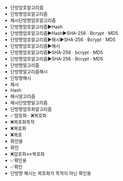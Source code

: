 - 단방암호알고리즘
- 단방향암호알고리즘
- 해시단방향암호알고리즘
- 단방향암호알고리즘▶️Hash
- 단방향암호알고리즘▶️Hash▶️SHA-256ㆍBcryptㆍMD5
- 단방향암호알고리즘▶️해시▶️SHA-256ㆍBcryptㆍMD5
- 단방향암호알고리즘▶️해시
- 단방향암호알고리즘▶️SHA-256ㆍbcryptㆍMD5
- 단방향암호알고리즘▶️SHA-256ㆍBcryptㆍMD5
- 단방향알고리즘
- 단방향알고리즘해시
- 단방향해시
- 해시
- Hash
- 해시알고리즘
- 해시단방향알고리즘
- 단방향암호화알고리즘
- ✅암호화ㆍ❌복호화
- ❌복호화목적
- ❌복호화
- ❌복호
- 확인용
- 확인
- ❌암호화↔복호화
- ✅확인용
- ✅확인
- 단방향 해시는 복호화가 목적이 아닌 확인용